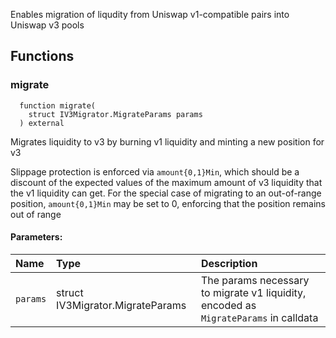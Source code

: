 Enables migration of liqudity from Uniswap v1-compatible pairs into Uniswap v3 pools

## Functions

### migrate

```solidity
  function migrate(
    struct IV3Migrator.MigrateParams params
  ) external
```

Migrates liquidity to v3 by burning v1 liquidity and minting a new position for v3

Slippage protection is enforced via `amount{0,1}Min`, which should be a discount of the expected values of
the maximum amount of v3 liquidity that the v1 liquidity can get. For the special case of migrating to an
out-of-range position, `amount{0,1}Min` may be set to 0, enforcing that the position remains out of range

#### Parameters:

| Name     | Type                             | Description                                                                          |
| :------- | :------------------------------- | :----------------------------------------------------------------------------------- |
| `params` | struct IV3Migrator.MigrateParams | The params necessary to migrate v1 liquidity, encoded as `MigrateParams` in calldata |
